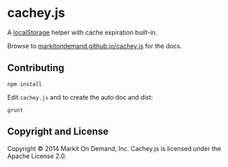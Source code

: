 # cachey.js

A [localStorage](http://diveintohtml5.info/storage.html) helper with cache expiration built-in. 

Browse to [markitondemand.github.io/cachey.js](http://markitondemand.github.io/cachey.js) for the docs.

## Contributing

`npm install`

Edit `cachey.js` and to create the auto doc and dist:

`grunt`

## Copyright and License

Copyright &copy; 2014 Markit On Demand, Inc. Cachey.js is licensed under the Apache License 2.0.